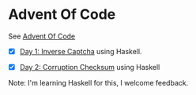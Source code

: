 Advent Of Code
==============

See [Advent Of Code](http://adventofcode.com)

- [x] [Day 1: Inverse Captcha](haskell/day_one/day_one.hs) using Haskell.

- [x] [Day 2: Corruption Checksum](haskell/day_two) using Haskell

Note: I'm learning Haskell for this, I welcome feedback.

